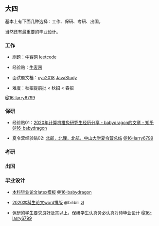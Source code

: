 ## 大四

基本上有下面几种选择：工作、保研、考研、出国。

当然还有最重要的毕业设计。

### 工作

* 刷题：[牛客网](https://www.nowcoder.com/)   [leetcode](https://leetcode-cn.com/)

* 经验贴：[牛客网](https://www.nowcoder.com/)

* 面试题文档：[cyc2018](https://github.com/CyC2018/CS-Notes)    [JavaStudy](https://github.com/Java-Super-Air/JavaStudy)

* 难度：秋招提前批 < 秋招 <  春招

[@16-larry6799](<https://github.com/larry6799>)



### 保研

* 经验贴01：[2020年计算机推免研究生经历分享 - babydragon的文章 - 知乎](https://zhuanlan.zhihu.com/p/83289165)  [@16-babydragon](<https://github.com/baolintian>)

* 夏令营经验贴02: [北邮，北理，北航，中山大学夏令营总结](https://blog.csdn.net/larry1648637120/article/details/97386040)   [@16-larry6799](<https://github.com/larry6799>)



### 考研



### 出国



### 毕业设计

* [本科毕业论文latex模板](<https://github.com/StickCui/XDUthesis-personal>)  [@16-babydragon](<https://github.com/baolintian>)

* [2020本科生论文word排版](https://www.bilibili.com/video/BV1rA411q7LL) @bilibili [zl](https://space.bilibili.com/521046178)

* 保研的学生要求良好及其以上，保研学生认真务必认真对待毕业设计 [@16-larry6799](<https://github.com/larry6799>)

